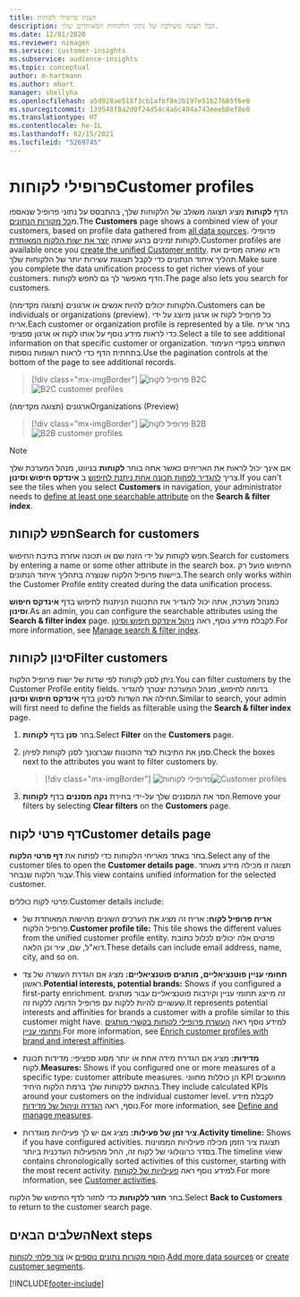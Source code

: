 ```yaml
---
title: הצגת פרופילי לקוחות
description: קבל תצוגה משולבת של נתוני הלקוחות המאוחדים שלך.
ms.date: 12/01/2020
ms.reviewer: nimagen
ms.service: customer-insights
ms.subservice: audience-insights
ms.topic: conceptual
author: m-hartmann
ms.author: mhart
manager: shellyha
ms.openlocfilehash: a5d928ae518f3cb1afbf8e2b197e51b27665f6e0
ms.sourcegitcommit: 139548f8a2d0f24d54c4a6c404a743eeeb8ef8e0
ms.translationtype: HT
ms.contentlocale: he-IL
ms.lasthandoff: 02/15/2021
ms.locfileid: "5269745"
---
```

# <a name="customer-profiles"></a><span data-ttu-id="3ae6d-103">פרופילי לקוחות</span><span class="sxs-lookup"><span data-stu-id="3ae6d-103">Customer profiles</span></span>

<span data-ttu-id="3ae6d-104">הדף **לקוחות** מציג תצוגה משולב של הלקוחות שלך, בהתבסס על נתוני פרופיל שנאספו מ[כל מקורות הנתונים](data-sources.md).</span><span class="sxs-lookup"><span data-stu-id="3ae6d-104">The **Customers** page shows a combined view of your customers, based on profile data gathered from [all data sources](data-sources.md).</span></span> <span data-ttu-id="3ae6d-105">פרופילי לקוחות זמינים ברגע שאתה [יוצר את ישות הלקוח המאוחדת](data-unification.md).</span><span class="sxs-lookup"><span data-stu-id="3ae6d-105">Customer profiles are available once you [create the unified Customer entity](data-unification.md).</span></span> <span data-ttu-id="3ae6d-106">ודא שאתה מסיים את תהליך איחוד הנתונים כדי לקבל תצוגות עשירות יותר של הלקוחות שלך.</span><span class="sxs-lookup"><span data-stu-id="3ae6d-106">Make sure you complete the data unification process to get richer views of your customers.</span></span> <span data-ttu-id="3ae6d-107">הדף מאפשר לך גם לחפש לקוחות.</span><span class="sxs-lookup"><span data-stu-id="3ae6d-107">The page also lets you search for customers.</span></span>

<span data-ttu-id="3ae6d-108">הלקוחות יכולים להיות אנשים או ארגונים (תצוגה מקדימה).</span><span class="sxs-lookup"><span data-stu-id="3ae6d-108">Customers can be individuals or organizations (preview).</span></span> <span data-ttu-id="3ae6d-109">כל פרופיל לקוח או ארגון מיוצג על ידי אריח.</span><span class="sxs-lookup"><span data-stu-id="3ae6d-109">Each customer or organization profile is represented by a tile.</span></span> <span data-ttu-id="3ae6d-110">בחר אריח כדי לראות מידע נוסף על אותו לקוח או ארגון ספציפי.</span><span class="sxs-lookup"><span data-stu-id="3ae6d-110">Select a tile to see additional information on that specific customer or organization.</span></span> <span data-ttu-id="3ae6d-111">השתמש בפקדי העימוד בתחתית הדף כדי לראות רשומות נוספות.</span><span class="sxs-lookup"><span data-stu-id="3ae6d-111">Use the pagination controls at the bottom of the page to see additional records.</span></span>

> [!div class="mx-imgBorder"] 
> <span data-ttu-id="3ae6d-112">![פרופיל לקוח B2C](media/profiles-customers.png "פרופיל לקוח B2C")</span><span class="sxs-lookup"><span data-stu-id="3ae6d-112">![B2C customer profiles](media/profiles-customers.png "B2C customer profiles")</span></span>

<span data-ttu-id="3ae6d-113">ארגונים (תצוגה מקדימה)</span><span class="sxs-lookup"><span data-stu-id="3ae6d-113">Organizations (Preview)</span></span>
> [!div class="mx-imgBorder"] 
> <span data-ttu-id="3ae6d-114">![פרופיל לקוח B2B](media/profile-customers-b2b.png "פרופיל לקוח B2B")</span><span class="sxs-lookup"><span data-stu-id="3ae6d-114">![B2B customer profiles](media/profile-customers-b2b.png "B2B customer profiles")</span></span>

> [!NOTE]
> <span data-ttu-id="3ae6d-115">אם אינך יכול לראות את האריחים כאשר אתה בוחר **לקוחות** בניווט, מנהל המערכת שלך צריך [להגדיר לפחות תכונה אחת ניתנת לחיפוש](search-filter-index.md) ב **אינדקס חיפוש וסינון**.</span><span class="sxs-lookup"><span data-stu-id="3ae6d-115">If you can't see the tiles when you select **Customers** in navigation, your administrator needs to [define at least one searchable attribute](search-filter-index.md) on the **Search & filter index**.</span></span>

## <a name="search-for-customers"></a><span data-ttu-id="3ae6d-116">חפש לקוחות</span><span class="sxs-lookup"><span data-stu-id="3ae6d-116">Search for customers</span></span>

<span data-ttu-id="3ae6d-117">חפש לקוחות על ידי הזנת שם או תכונה אחרת בתיבת החיפוש.</span><span class="sxs-lookup"><span data-stu-id="3ae6d-117">Search for customers by entering a name or some other attribute in the search box.</span></span> <span data-ttu-id="3ae6d-118">החיפוש פועל רק ביישות פרופיל הלקוח שנוצרה בתהליך איחוד הנתונים.</span><span class="sxs-lookup"><span data-stu-id="3ae6d-118">The search only works within the Customer Profile entity created during the data unification process.</span></span>

<span data-ttu-id="3ae6d-119">כמנהל מערכת, אתה יכול להגדיר את התכונות הניתנות לחיפוש בדף **אינדקס חיפוש וסינון**.</span><span class="sxs-lookup"><span data-stu-id="3ae6d-119">As an admin, you can configure the searchable attributes using the **Search & filter index** page.</span></span> <span data-ttu-id="3ae6d-120">לקבלת מידע נוסף, ראה [ניהול אינדקס חיפוש וסינון](search-filter-index.md).</span><span class="sxs-lookup"><span data-stu-id="3ae6d-120">For more information, see [Manage search & filter index](search-filter-index.md).</span></span>

## <a name="filter-customers"></a><span data-ttu-id="3ae6d-121">סינון לקוחות</span><span class="sxs-lookup"><span data-stu-id="3ae6d-121">Filter customers</span></span>

<span data-ttu-id="3ae6d-122">ניתן לסנן לקוחות לפי שדות של ישות פרופיל הלקוח.</span><span class="sxs-lookup"><span data-stu-id="3ae6d-122">You can filter customers by the Customer Profile entity fields.</span></span> <span data-ttu-id="3ae6d-123">בדומה לחיפוש, מנהל המערכת יצטרך להגדיר תחילה את השדות לסינון בדף **אינדקס חיפוש וסינון**.</span><span class="sxs-lookup"><span data-stu-id="3ae6d-123">Similar to search, your admin will first need to define the fields as filterable using the **Search & filter index** page.</span></span>

1. <span data-ttu-id="3ae6d-124">בחר **סנן** בדף **לקוחות**.</span><span class="sxs-lookup"><span data-stu-id="3ae6d-124">Select **Filter** on the **Customers** page.</span></span>

2. <span data-ttu-id="3ae6d-125">סמן את התיבות לצד התכונות שברצונך לסנן לקוחות לפיהן.</span><span class="sxs-lookup"><span data-stu-id="3ae6d-125">Check the boxes next to the attributes you want to filter customers by.</span></span>

   > [!div class="mx-imgBorder"] 
   > <span data-ttu-id="3ae6d-126">![פרופילי לקוחות](media/profiles-customers3.png "פרופילי לקוחות")</span><span class="sxs-lookup"><span data-stu-id="3ae6d-126">![Customer profiles](media/profiles-customers3.png "Customer profiles")</span></span>

3. <span data-ttu-id="3ae6d-127">הסר את המסננים שלך על-ידי בחירת **נקה מסננים** בדף **לקוחות**.</span><span class="sxs-lookup"><span data-stu-id="3ae6d-127">Remove your filters by selecting **Clear filters** on the **Customers** page.</span></span>

##  <a name="customer-details-page"></a><span data-ttu-id="3ae6d-128">דף פרטי לקוח</span><span class="sxs-lookup"><span data-stu-id="3ae6d-128">Customer details page</span></span>

<span data-ttu-id="3ae6d-129">בחר באחד מאריחי הלקוחות כדי לפתוח את **דף פרטי הלקוח**.</span><span class="sxs-lookup"><span data-stu-id="3ae6d-129">Select any of the customer tiles to open the **Customer details page**.</span></span> <span data-ttu-id="3ae6d-130">תצוגה זו מכילה מידע מאוחד עבור הלקוח שנבחר.</span><span class="sxs-lookup"><span data-stu-id="3ae6d-130">This view contains unified information for the selected customer.</span></span>

<span data-ttu-id="3ae6d-131">פרטי לקוח כוללים:</span><span class="sxs-lookup"><span data-stu-id="3ae6d-131">Customer details include:</span></span>

-   <span data-ttu-id="3ae6d-132">**אריח פרופיל לקוח:** אריח זה מציג את הערכים השונים מהישות המאוחדת של פרופיל הלקוח.</span><span class="sxs-lookup"><span data-stu-id="3ae6d-132">**Customer profile tile:** This tile shows the different values from the unified customer profile entity.</span></span> <span data-ttu-id="3ae6d-133">פרטים אלה יכולים לכלול כתובת דוא"ל, שם, עיר וכן הלאה.</span><span class="sxs-lookup"><span data-stu-id="3ae6d-133">These details can include email address, name, city, and so on.</span></span> 

-   <span data-ttu-id="3ae6d-134">**תחומי עניין פוטנציאליים, מותגים פוטנציאליים:** מציג אם הגדרת העשרה של צד ראשון.</span><span class="sxs-lookup"><span data-stu-id="3ae6d-134">**Potential interests, potential brands:** Shows if you configured a first-party enrichment.</span></span> <span data-ttu-id="3ae6d-135">זה מייצג תחומי עניין וקירבות פוטנציאליים עבור מותגים שעשויים להיות ללקוח עם פרופיל הדומה ללקוח זה.</span><span class="sxs-lookup"><span data-stu-id="3ae6d-135">It represents potential interests and affinities for brands a customer with a profile similar to this customer might have.</span></span> <span data-ttu-id="3ae6d-136">למידע נוסף ראה [העשרת פרופילי לקוחות בקשרי מותגים ותחומי עניין](enrichment-microsoft-graph.md).</span><span class="sxs-lookup"><span data-stu-id="3ae6d-136">For more information, see [Enrich customer profiles with brand and interest affinities](enrichment-microsoft-graph.md).</span></span>

-   <span data-ttu-id="3ae6d-137">**מדידות:** מציג אם הגדרת מידה אחת או יותר מסוג ספציפי: מדידות תכונת לקוח.</span><span class="sxs-lookup"><span data-stu-id="3ae6d-137">**Measures:** Shows if you configured one or more measures of a specific type: customer attribute measures.</span></span> <span data-ttu-id="3ae6d-138">הן כוללות מחווני KPI מחושבים בהתאם ללקוחות שלך ברמת הלקוח היחיד.</span><span class="sxs-lookup"><span data-stu-id="3ae6d-138">They include calculated KPIs around your customers on the individual customer level.</span></span> <span data-ttu-id="3ae6d-139">לקבלת מידע נוסף, ראה [הגדרה וניהול של מדידות](measures.md).</span><span class="sxs-lookup"><span data-stu-id="3ae6d-139">For more information, see [Define and manage measures](measures.md).</span></span>

-   <span data-ttu-id="3ae6d-140">**ציר זמן של פעילות:** מציג אם יש לך פעילויות מוגדרות.</span><span class="sxs-lookup"><span data-stu-id="3ae6d-140">**Activity timeline:** Shows if you have configured activities.</span></span> <span data-ttu-id="3ae6d-141">תצוגת ציר הזמן מכילה פעילויות הממוינות בסדר כרונולוגי של לקוח זה, החל מהפעילות העדכנית ביותר.</span><span class="sxs-lookup"><span data-stu-id="3ae6d-141">The timeline view contains chronologically sorted activities of this customer, starting with the most recent activity.</span></span> <span data-ttu-id="3ae6d-142">למידע נוסף ראה [פעילויות של לקוחות](activities.md).</span><span class="sxs-lookup"><span data-stu-id="3ae6d-142">For more information, see [Customer activities](activities.md).</span></span>

<span data-ttu-id="3ae6d-143">בחר **חזור ללקוחות** כדי לחזור לדף החיפוש של הלקוח.</span><span class="sxs-lookup"><span data-stu-id="3ae6d-143">Select **Back to Customers** to return to the customer search page.</span></span>

## <a name="next-steps"></a><span data-ttu-id="3ae6d-144">השלבים הבאים</span><span class="sxs-lookup"><span data-stu-id="3ae6d-144">Next steps</span></span>

<span data-ttu-id="3ae6d-145">[הוסף מקורות נתונים נוספים](data-sources.md) או [צור פלחי לקוחות](segments.md).</span><span class="sxs-lookup"><span data-stu-id="3ae6d-145">[Add more data sources](data-sources.md) or [create customer segments](segments.md).</span></span>


[!INCLUDE[footer-include](../includes/footer-banner.md)]